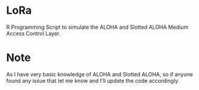 # LoRa
R Programming Script to simulate the ALOHA and Slotted ALOHA Medium Access Control Layer.

# Note
As I have very basic knowledge of ALOHA and Slotted ALOHA, so if anyone found any issue that let me know and I'll update the code accordingly.
